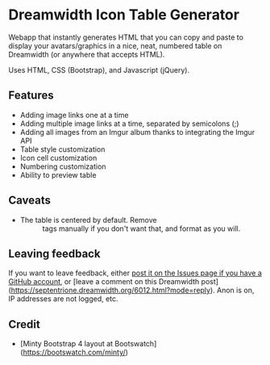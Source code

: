 # Dreamwidth Icon Table Generator

Webapp that instantly generates HTML that you can copy and paste to display your avatars/graphics in a nice, neat, numbered table on Dreamwidth (or anywhere that accepts HTML).

Uses HTML, CSS (Bootstrap), and Javascript (jQuery).

## Features

* Adding image links one at a time
* Adding multiple image links at a time, separated by semicolons (;)
* Adding all images from an Imgur album thanks to integrating the Imgur API
* Table style customization
* Icon cell customization
* Numbering customization
* Ability to preview table

## Caveats
* The table is centered by default. Remove <center> tags manually if you don't want that, and format as you will.
	
## Leaving feedback
If you want to leave feedback, either [post it on the Issues page if you have a GitHub account](https://github.com/chlorophylls/Dreamwidth-Icon-Table-Generator/issues), or [leave a comment on this Dreamwidth post] (https://septentrione.dreamwidth.org/6012.html?mode=reply). Anon is on, IP addresses are not logged, etc.
	
## Credit
* [Minty Bootstrap 4 layout at Bootswatch] (https://bootswatch.com/minty/) 